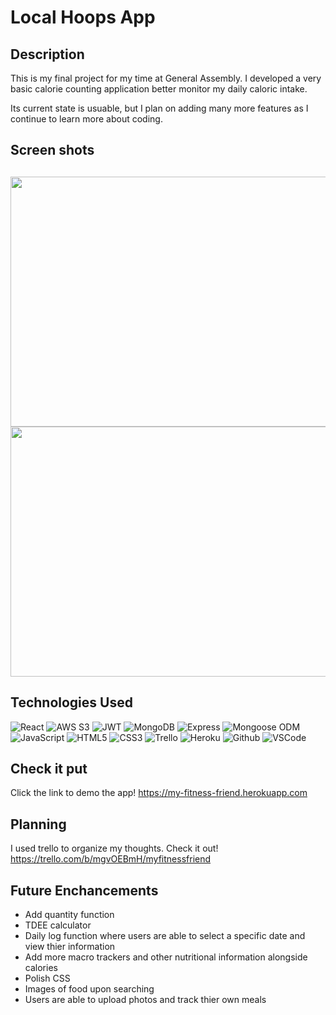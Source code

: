 # Local Hoops App
 
## Description

This is my final project for my time at General Assembly. I developed a very basic calorie counting application better monitor my daily caloric intake.

Its current state is usuable, but I plan on adding many more features as I continue to learn more about coding.


 
## Screen shots
##
<div id="header" align="center">

  <img src="https://imgur.com/mJXk3lL.png" width="800" height="400">
</div>

<div id="header" align="center">

  <img src="https://imgur.com/GYCtGoQ.png" width="800" height="400">
</div>


## Technologies Used

![React](https://img.shields.io/badge/-React-05122A?style=flat&logo=react)
  ![AWS S3](https://img.shields.io/badge/-AWS_S3-05122A?style=flat&logo=amazons3)
  ![JWT](https://img.shields.io/badge/-JSON_Web_Tokens-05122A?style=flat&logo=jsonwebtokens)
  ![MongoDB](https://img.shields.io/badge/-MongoDB-05122A?style=flat&logo=mongodb)
  ![Express](https://img.shields.io/badge/-Express-05122A?style=flat&logo=express)
  ![Mongoose ODM](https://img.shields.io/badge/-Mongoose_ODM-05122A?style=flat&logo=mongodb)
  ![JavaScript](https://img.shields.io/badge/-JavaScript-05122A?style=flat&logo=javascript)
  ![HTML5](https://img.shields.io/badge/-HTML5-05122A?style=flat&logo=html5)
  ![CSS3](https://img.shields.io/badge/-CSS-05122A?style=flat&logo=css3)
  ![Trello](https://img.shields.io/badge/-Trello-05122A?style=flat&logo=trello)
  ![Heroku](https://img.shields.io/badge/-Heroku-05122A?style=flat&logo=heroku)
  ![Github](https://img.shields.io/badge/-GitHub-05122A?style=flat&logo=github)
  ![VSCode](https://img.shields.io/badge/-VS_Code-05122A?style=flat&logo=visualstudio)


## Check it put
Click the link to demo the app! https://my-fitness-friend.herokuapp.com

## Planning

I used trello to organize my thoughts. Check it out! https://trello.com/b/mgvOEBmH/myfitnessfriend

## Future Enchancements
- Add quantity function
- TDEE calculator
- Daily log function where users are able to select a specific date and view thier information
- Add more macro trackers and other nutritional information alongside calories
- Polish CSS
- Images of food upon searching
- Users are able to upload photos and track thier own meals
